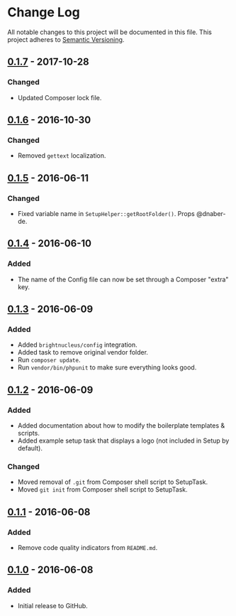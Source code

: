 # Change Log
All notable changes to this project will be documented in this file.
This project adheres to [Semantic Versioning](http://semver.org/).

## [0.1.7] - 2017-10-28
### Changed
- Updated Composer lock file.

## [0.1.6] - 2016-10-30
### Changed
- Removed `gettext` localization.

## [0.1.5] - 2016-06-11
### Changed
- Fixed variable name in `SetupHelper::getRootFolder()`. Props @dnaber-de.

## [0.1.4] - 2016-06-10
### Added
- The name of the Config file can now be set through a Composer "extra" key.

## [0.1.3] - 2016-06-09
### Added
- Added `brightnucleus/config` integration.
- Added task to remove original vendor folder.
- Run `composer update`.
- Run `vendor/bin/phpunit` to make sure everything looks good.

## [0.1.2] - 2016-06-09
### Added
- Added documentation about how to modify the boilerplate templates & scripts.
- Added example setup task that displays a logo (not included in Setup by default).

### Changed
- Moved removal of `.git` from Composer shell script to SetupTask.
- Moved `git init` from Composer shell script to SetupTask.

## [0.1.1] - 2016-06-08
### Added
- Remove code quality indicators from `README.md`.

## [0.1.0] - 2016-06-08
### Added
- Initial release to GitHub.

[0.1.7]: https://github.com/brightnucleus/boilerplate/compare/v0.1.6...v0.1.7
[0.1.6]: https://github.com/brightnucleus/boilerplate/compare/v0.1.5...v0.1.6
[0.1.5]: https://github.com/brightnucleus/boilerplate/compare/v0.1.4...v0.1.5
[0.1.4]: https://github.com/brightnucleus/boilerplate/compare/v0.1.3...v0.1.4
[0.1.3]: https://github.com/brightnucleus/boilerplate/compare/v0.1.2...v0.1.3
[0.1.2]: https://github.com/brightnucleus/boilerplate/compare/v0.1.1...v0.1.2
[0.1.1]: https://github.com/brightnucleus/boilerplate/compare/v0.1.0...v0.1.1
[0.1.0]: https://github.com/brightnucleus/boilerplate/compare/v0.0.0...v0.1.0
